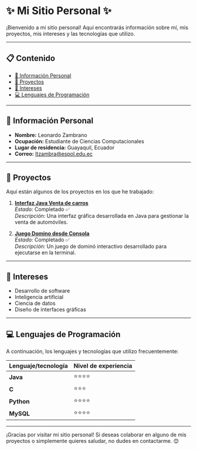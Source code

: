 # ✨ Mi Sitio Personal ✨

¡Bienvenido a mi sitio personal! Aquí encontrarás información sobre mí, mis proyectos, mis intereses y las tecnologías que utilizo.

---

## 📋 Contenido
* [👤 Información Personal](#-información-personal)
* [🚀 Proyectos](#-proyectos)
* [🎯 Intereses](#-intereses)
* [💻 Lenguajes de Programación](#-lenguajes-de-programación)

---

## 👤 Información Personal
* **Nombre:** Leonardo Zambrano  
* **Ocupación:** Estudiante de Ciencias Computacionales  
* **Lugar de residencia:** Guayaquil, Ecuador  
* **Correo:** [ltzambra@espol.edu.ec](mailto:ltzambra@espol.edu.ec)

---

## 🚀 Proyectos
Aquí están algunos de los proyectos en los que he trabajado:

1. **[Interfaz Java Venta de carros](https://github.com/leozam02/ProyectoEstructura1p)**  
   *Estado:* Completado ✅  
   *Descripción:* Una interfaz gráfica desarrollada en Java para gestionar la venta de automóviles.

2. **[Juego Domino desde Consola](https://github.com/leozam02/ProyectoPoo1p)**  
   *Estado:* Completado ✅  
   *Descripción:* Un juego de dominó interactivo desarrollado para ejecutarse en la terminal.

---

## 🎯 Intereses
* Desarrollo de software
* Inteligencia artificial
* Ciencia de datos
* Diseño de interfaces gráficas

---

## 💻 Lenguajes de Programación
A continuación, los lenguajes y tecnologías que utilizo frecuentemente:

| Lenguaje/tecnología | Nivel de experiencia |
|----------------------|----------------------|
| **Java**            | ⭐⭐⭐⭐               |
| **C**               | ⭐⭐⭐                |
| **Python**          | ⭐⭐⭐⭐               |
| **MySQL**           | ⭐⭐⭐⭐                |

---

¡Gracias por visitar mi sitio personal! Si deseas colaborar en alguno de mis proyectos o simplemente quieres saludar, no dudes en contactarme. 😊